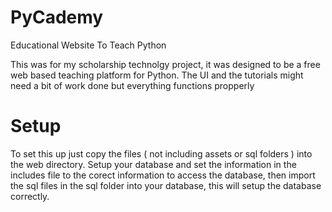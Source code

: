 PyCademy
========

Educational Website To Teach Python

This was for my scholarship technolgy project, it was designed to be a free web based teaching platform for Python. The
UI and the tutorials might need a bit of work done but everything functions propperly

Setup
=====

To set this up just copy the files ( not including assets or sql folders ) into the web directory. Setup your database
and set the information in the includes file to the corect information to access the database, then import the sql files in the sql folder into your database, this will setup the database correctly.
